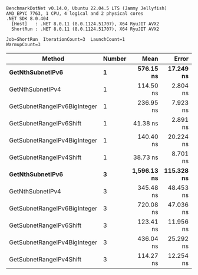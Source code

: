 ```

BenchmarkDotNet v0.14.0, Ubuntu 22.04.5 LTS (Jammy Jellyfish)
AMD EPYC 7763, 1 CPU, 4 logical and 2 physical cores
.NET SDK 8.0.404
  [Host]   : .NET 8.0.11 (8.0.1124.51707), X64 RyuJIT AVX2
  ShortRun : .NET 8.0.11 (8.0.1124.51707), X64 RyuJIT AVX2

Job=ShortRun  IterationCount=3  LaunchCount=1  
WarmupCount=3  

```
| Method                       | Number | Mean        | Error      | StdDev   | Min         | Max         | Gen0   | Allocated |
|----------------------------- |------- |------------:|-----------:|---------:|------------:|------------:|-------:|----------:|
| **GetNthSubnetIPv6**             | **1**      |   **576.15 ns** |  **17.249 ns** | **0.945 ns** |   **575.26 ns** |   **577.14 ns** | **0.0076** |     **696 B** |
| GetNthSubnetIPv4             | 1      |   114.50 ns |   2.804 ns | 0.154 ns |   114.37 ns |   114.67 ns | 0.0019 |     160 B |
| GetSubnetRangeIPv6BigInteger | 1      |   236.95 ns |   7.923 ns | 0.434 ns |   236.45 ns |   237.24 ns | 0.0050 |     432 B |
| GetSubnetRangeIPv6Shift      | 1      |    41.38 ns |   2.891 ns | 0.158 ns |    41.26 ns |    41.56 ns | 0.0019 |     160 B |
| GetSubnetRangeIPv4BigInteger | 1      |   140.40 ns |  20.224 ns | 1.109 ns |   139.15 ns |   141.28 ns | 0.0024 |     208 B |
| GetSubnetRangeIPv4Shift      | 1      |    38.73 ns |   8.701 ns | 0.477 ns |    38.34 ns |    39.26 ns | 0.0021 |     176 B |
| **GetNthSubnetIPv6**             | **3**      | **1,596.13 ns** | **115.328 ns** | **6.322 ns** | **1,588.91 ns** | **1,600.67 ns** | **0.0248** |    **2168 B** |
| GetNthSubnetIPv4             | 3      |   345.48 ns |  48.453 ns | 2.656 ns |   343.61 ns |   348.52 ns | 0.0057 |     480 B |
| GetSubnetRangeIPv6BigInteger | 3      |   720.08 ns |  47.036 ns | 2.578 ns |   717.51 ns |   722.67 ns | 0.0153 |    1296 B |
| GetSubnetRangeIPv6Shift      | 3      |   123.41 ns |  11.956 ns | 0.655 ns |   122.68 ns |   123.95 ns | 0.0057 |     480 B |
| GetSubnetRangeIPv4BigInteger | 3      |   436.04 ns |  25.292 ns | 1.386 ns |   434.57 ns |   437.33 ns | 0.0072 |     624 B |
| GetSubnetRangeIPv4Shift      | 3      |   114.27 ns |  12.254 ns | 0.672 ns |   113.79 ns |   115.04 ns | 0.0062 |     528 B |
